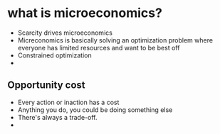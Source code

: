 # what is microeconomics? 
- Scarcity drives microeconomics 
- Micreconomics is basically solving an optimization problem where everyone has limited resources and want to be best off 
- Constrained optimization 
- 

## Opportunity cost
- Every action or inaction has a cost
- Anything you do, you could be doing something else
- There's always a trade-off. 
- 